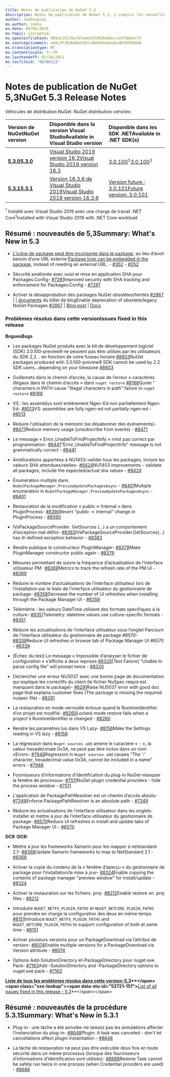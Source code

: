 ```yaml
---
title: Notes de publication de NuGet 5,3
description: Notes de publication de NuGet 5,3, y compris les nouvelles fonctionnalités, les correctifs de bogues et DCR.
author: JonDouglas
ms.author: jodou
ms.date: 09/06/2019
ms.topic: conceptual
ms.openlocfilehash: 009a219139a767ee6453305be68ccce478b0ec75
ms.sourcegitcommit: ee6c3f203648a5561c809db54ebeb1d0f0598b68
ms.translationtype: MT
ms.contentlocale: fr-FR
ms.lasthandoff: 01/26/2021
ms.locfileid: "98780123"
---
```

# <a name="nuget-53-release-notes"></a><span data-ttu-id="52721-103">Notes de publication de NuGet 5,3</span><span class="sxs-lookup"><span data-stu-id="52721-103">NuGet 5.3 Release Notes</span></span>

<span data-ttu-id="52721-104">Véhicules de distribution NuGet :</span><span class="sxs-lookup"><span data-stu-id="52721-104">NuGet distribution vehicles:</span></span>

| <span data-ttu-id="52721-105">Version de NuGet</span><span class="sxs-lookup"><span data-stu-id="52721-105">NuGet version</span></span> | <span data-ttu-id="52721-106">Disponible dans la version Visual Studio</span><span class="sxs-lookup"><span data-stu-id="52721-106">Available in Visual Studio version</span></span>| <span data-ttu-id="52721-107">Disponible dans les SDK .NET</span><span class="sxs-lookup"><span data-stu-id="52721-107">Available in .NET SDK(s)</span></span>|
|:---|:---|:---|
| [<span data-ttu-id="52721-108">**5.3.0**</span><span class="sxs-lookup"><span data-stu-id="52721-108">**5.3.0**</span></span>](https://nuget.org/downloads) | [<span data-ttu-id="52721-109">Visual Studio 2019 version 16,3</span><span class="sxs-lookup"><span data-stu-id="52721-109">Visual Studio 2019 version 16.3</span></span>](https://visualstudio.microsoft.com/downloads/) | <span data-ttu-id="52721-110">[3.0.100](https://dotnet.microsoft.com/download/dotnet-core/3.0)<sup>1</sup></span><span class="sxs-lookup"><span data-stu-id="52721-110">[3.0.100](https://dotnet.microsoft.com/download/dotnet-core/3.0)<sup>1</sup></span></span> |
| [<span data-ttu-id="52721-111">**5.3.1**</span><span class="sxs-lookup"><span data-stu-id="52721-111">**5.3.1**</span></span>](https://nuget.org/downloads) | [<span data-ttu-id="52721-112">Version 16.3.6 de Visual Studio 2019</span><span class="sxs-lookup"><span data-stu-id="52721-112">Visual Studio 2019 version 16.3.6</span></span>](https://visualstudio.microsoft.com/downloads/) | [<span data-ttu-id="52721-113">Version future : 3.0.101</span><span class="sxs-lookup"><span data-stu-id="52721-113">Future version: 3.0.101</span></span>](https://dotnet.microsoft.com/download/dotnet-core/3.0) |

<span data-ttu-id="52721-114"><sup>1</sup> Installé avec Visual Studio 2019 avec une charge de travail .NET Core</span><span class="sxs-lookup"><span data-stu-id="52721-114"><sup>1</sup>Installed with Visual Studio 2019 with .NET Core workload</span></span>

## <a name="summary-whats-new-in-53"></a><span data-ttu-id="52721-115">Résumé : nouveautés de 5,3</span><span class="sxs-lookup"><span data-stu-id="52721-115">Summary: What's New in 5.3</span></span>

* <span data-ttu-id="52721-116">[L’icône de package peut être incorporée dans le package](../reference/msbuild-targets.md#packing-an-icon-image-file), au lieu d’avoir besoin d’une URL externe.</span><span class="sxs-lookup"><span data-stu-id="52721-116">[Package Icon can be embedded in the package](../reference/msbuild-targets.md#packing-an-icon-image-file), instead of needing an external URL.</span></span><span data-ttu-id="52721-117"> - [#352](https://github.com/NuGet/Home/issues/352)</span><span class="sxs-lookup"><span data-stu-id="52721-117"> - [#352](https://github.com/NuGet/Home/issues/352)</span></span>

* <span data-ttu-id="52721-118">Sécurité améliorée avec suivi et mise en application SHA pour Packages.Config- [#7281](https://github.com/NuGet/Home/issues/7281)</span><span class="sxs-lookup"><span data-stu-id="52721-118">Improved security with SHA tracking and enforcement for Packages.Config - [#7281](https://github.com/NuGet/Home/issues/7281)</span></span>

* <span data-ttu-id="52721-119">Activer la désapprobation des packages NuGet obsolètes/hérités [#2867](https://github.com/NuGet/Home/issues/2867)  |  [](https://devblogs.microsoft.com/nuget/deprecating-packages-on-nuget-org/)  |  [documents](../nuget-org/deprecate-packages.md) du billet de blog</span><span class="sxs-lookup"><span data-stu-id="52721-119">Enable deprecation of obsolete/legacy NuGet Packages [#2867](https://github.com/NuGet/Home/issues/2867) | [Blog post](https://devblogs.microsoft.com/nuget/deprecating-packages-on-nuget-org/) | [Docs](../nuget-org/deprecate-packages.md)</span></span>

### <a name="issues-fixed-in-this-release"></a><span data-ttu-id="52721-120">Problèmes résolus dans cette version</span><span class="sxs-lookup"><span data-stu-id="52721-120">Issues fixed in this release</span></span>

<span data-ttu-id="52721-121">**Bogues**</span><span class="sxs-lookup"><span data-stu-id="52721-121">**Bugs**</span></span>

* <span data-ttu-id="52721-122">Les packages NuGet produits avec le kit de développement logiciel (SDK) 3.0.100-preview9 ne peuvent pas être utilisés par les utilisateurs du SDK 2,2... en fonction de votre fuseau horaire [#8603](https://github.com/NuGet/Home/issues/8603)</span><span class="sxs-lookup"><span data-stu-id="52721-122">NuGet packages produced with 3.0.100-preview9 SDK cannot be used by 2.2 SDK users...depending on your timezone [#8603](https://github.com/NuGet/Home/issues/8603)</span></span>

* <span data-ttu-id="52721-123">Guillemets dans le chemin d’accès, la cause de l’erreur « caractères illégaux dans le chemin d’accès » dans `nuget restore` [#8168](https://github.com/NuGet/Home/issues/8168)</span><span class="sxs-lookup"><span data-stu-id="52721-123">Quote " characters in PATH cause "Illegal characters in path" failure in `nuget restore` [#8168](https://github.com/NuGet/Home/issues/8168)</span></span>

* <span data-ttu-id="52721-124">VS : les assemblys sont entièrement Ngen-Ed non partiellement Ngen-Ed- [#8513](https://github.com/NuGet/Home/issues/8513)</span><span class="sxs-lookup"><span data-stu-id="52721-124">VS: assemblies are fully ngen-ed not partially ngen-ed - [#8513](https://github.com/NuGet/Home/issues/8513)</span></span>

* <span data-ttu-id="52721-125">Réduire l’utilisation de la mémoire (se désabonner des événements)- [#8471](https://github.com/NuGet/Home/issues/8471)</span><span class="sxs-lookup"><span data-stu-id="52721-125">Reduce memory usage (unsubscribe from events) - [#8471](https://github.com/NuGet/Home/issues/8471)</span></span>

* <span data-ttu-id="52721-126">Le message « Error_UnableToFindProjectInfo » n’est pas correct par programmation- [#8441](https://github.com/NuGet/Home/issues/8441)</span><span class="sxs-lookup"><span data-stu-id="52721-126">"Error_UnableToFindProjectInfo" message is not grammatically correct - [#8441](https://github.com/NuGet/Home/issues/8441)</span></span>

* <span data-ttu-id="52721-127">Améliorations apportées à NU1403-valider tous les packages, inclure les valeurs SHA attendues/réelles- [#8424](https://github.com/NuGet/Home/issues/8424)</span><span class="sxs-lookup"><span data-stu-id="52721-127">NU1403 improvements - validate all packages, include the expected/actual sha values - [#8424](https://github.com/NuGet/Home/issues/8424)</span></span>

* <span data-ttu-id="52721-128">Énumération multiple dans `NuGetPackageManager.PreviewUpdatePackagesAsync`  -  [#8401](https://github.com/NuGet/Home/issues/8401)</span><span class="sxs-lookup"><span data-stu-id="52721-128">Multiple enumeration in `NuGetPackageManager.PreviewUpdatePackagesAsync` - [#8401](https://github.com/NuGet/Home/issues/8401)</span></span>

* <span data-ttu-id="52721-129">Restauration de la modification « public-> Internal » dans PluginProcess- [#8390](https://github.com/NuGet/Home/issues/8390)</span><span class="sxs-lookup"><span data-stu-id="52721-129">Revert "public -> internal" change in PluginProcess - [#8390](https://github.com/NuGet/Home/issues/8390)</span></span>

* <span data-ttu-id="52721-130">IVsPackageSourceProvider. GetSources (...) a un comportement d’exception mal défini- [#8383](https://github.com/NuGet/Home/issues/8383)</span><span class="sxs-lookup"><span data-stu-id="52721-130">IVsPackageSourceProvider.GetSources(…) has ill-defined exception behavior - [#8383](https://github.com/NuGet/Home/issues/8383)</span></span>

* <span data-ttu-id="52721-131">Rendre publique le constructeur PluginManager- [#8379](https://github.com/NuGet/Home/issues/8379)</span><span class="sxs-lookup"><span data-stu-id="52721-131">Make PluginManager constructor public again - [#8379](https://github.com/NuGet/Home/issues/8379)</span></span>

* <span data-ttu-id="52721-132">Mesures permettant de suivre la fréquence d’actualisation de l’interface utilisateur PM- [#8369](https://github.com/NuGet/Home/issues/8369)</span><span class="sxs-lookup"><span data-stu-id="52721-132">Metrics to track the refresh rate of the PM UI - [#8369](https://github.com/NuGet/Home/issues/8369)</span></span>

* <span data-ttu-id="52721-133">Réduire le nombre d’actualisations de l’interface utilisateur lors de l’installation par le biais de l’interface utilisateur du gestionnaire de package- [#8358](https://github.com/NuGet/Home/issues/8358)</span><span class="sxs-lookup"><span data-stu-id="52721-133">Decrease the number of UI refreshes when installing through the Package Manager UI - [#8358](https://github.com/NuGet/Home/issues/8358)</span></span>

* <span data-ttu-id="52721-134">Télémétrie : les valeurs DateTime utilisent des formats spécifiques à la culture- [#8351](https://github.com/NuGet/Home/issues/8351)</span><span class="sxs-lookup"><span data-stu-id="52721-134">Telemetry:  datetime values use culture-specific formats - [#8351](https://github.com/NuGet/Home/issues/8351)</span></span>

* <span data-ttu-id="52721-135">Réduire les actualisations de l’interface utilisateur sous l’onglet Parcourir de l’interface utilisateur du gestionnaire de package #6570- [#8339](https://github.com/NuGet/Home/issues/8339)</span><span class="sxs-lookup"><span data-stu-id="52721-135">Reduce UI refreshes in browse tab of Package Manager UI #6570 - [#8339](https://github.com/NuGet/Home/issues/8339)</span></span>

* <span data-ttu-id="52721-136">[Échec du test] Le message « Impossible d’analyser le fichier de configuration » s’affiche à deux reprises [#8320](https://github.com/NuGet/Home/issues/8320)</span><span class="sxs-lookup"><span data-stu-id="52721-136">[Test Failure] “Unable to parse config file” will prompt twice - [#8320](https://github.com/NuGet/Home/issues/8320)</span></span>

* <span data-ttu-id="52721-137">Déclencher une erreur NU5037 avec une bonne page de documentation qui explique les correctifs du client (le fichier NuSpec requis est manquant dans le package)- [#8291](https://github.com/NuGet/Home/issues/8291)</span><span class="sxs-lookup"><span data-stu-id="52721-137">Raise NU5037 error with good doc page that explains customer fixes (The package is missing the required nuspec file) - [#8291](https://github.com/NuGet/Home/issues/8291)</span></span>

* <span data-ttu-id="52721-138">La restauration en mode verrouillé échoue quand le RuntimeIdentifier d’un projet est modifié- [#8260](https://github.com/NuGet/Home/issues/8260)</span><span class="sxs-lookup"><span data-stu-id="52721-138">Locked-mode restore fails when a project's RuntimeIdentifier is changed - [#8260](https://github.com/NuGet/Home/issues/8260)</span></span>

* <span data-ttu-id="52721-139">Rendre les paramètres lus dans VS Lazy- [#8156](https://github.com/NuGet/Home/issues/8156)</span><span class="sxs-lookup"><span data-stu-id="52721-139">Make the Settings reading in VS lazy - [#8156](https://github.com/NuGet/Home/issues/8156)</span></span>

* <span data-ttu-id="52721-140">La régression dans `Nuget sources add` amène le caractère «  : », la valeur hexadécimale 0x3A, ne peut pas être inclus dans un nom «Errors- [#7948](https://github.com/NuGet/Home/issues/7948)</span><span class="sxs-lookup"><span data-stu-id="52721-140">Regression in `Nuget sources add` causes "The ':' character, hexadecimal value 0x3A, cannot be included in a name" errors - [#7948](https://github.com/NuGet/Home/issues/7948)</span></span>

* <span data-ttu-id="52721-141">Fournisseurs d’informations d’identification du plug-in NuGet-masquer la fenêtre de processus- [#7511](https://github.com/NuGet/Home/issues/7511)</span><span class="sxs-lookup"><span data-stu-id="52721-141">NuGet plugin credential providers - hide the process window - [#7511](https://github.com/NuGet/Home/issues/7511)</span></span>

* <span data-ttu-id="52721-142">L’application de PackagePathResolver est un chemin d’accès absolu- [#7349](https://github.com/NuGet/Home/issues/7349)</span><span class="sxs-lookup"><span data-stu-id="52721-142">Enforce PackagePathResolver is an absolute path - [#7349](https://github.com/NuGet/Home/issues/7349)</span></span>

* <span data-ttu-id="52721-143">Réduire les actualisations de l’interface utilisateur dans les onglets installer et mettre à jour de l’interface utilisateur du gestionnaire de package- [#6570](https://github.com/NuGet/Home/issues/6570)</span><span class="sxs-lookup"><span data-stu-id="52721-143">Reduce UI refreshes in install and update tabs of Package Manager UI - [#6570](https://github.com/NuGet/Home/issues/6570)</span></span>

<span data-ttu-id="52721-144">**DCR :**</span><span class="sxs-lookup"><span data-stu-id="52721-144">**DCR:**</span></span>

* <span data-ttu-id="52721-145">Mettre à jour les frameworks Xamarin pour les mapper à netstandard 2,1- [#8368](https://github.com/NuGet/Home/issues/8368)</span><span class="sxs-lookup"><span data-stu-id="52721-145">Update Xamarin frameworks to map to NetStandard 2.1 - [#8368](https://github.com/NuGet/Home/issues/8368)</span></span>

* <span data-ttu-id="52721-146">Activer la copie du contenu de la « fenêtre d’aperçu » du gestionnaire de package pour l’installation/la mise à jour- [#8324](https://github.com/NuGet/Home/issues/8324)</span><span class="sxs-lookup"><span data-stu-id="52721-146">Enable copying the contents of package manager "preview window" for install/update - [#8324](https://github.com/NuGet/Home/issues/8324)</span></span>

* <span data-ttu-id="52721-147">Activer la restauration sur les fichiers. proj- [#8212](https://github.com/NuGet/Home/issues/8212)</span><span class="sxs-lookup"><span data-stu-id="52721-147">Enable restore on .proj files - [#8212](https://github.com/NuGet/Home/issues/8212)</span></span>

* <span data-ttu-id="52721-148">Introduire `NUGET_NETFX_PLUGIN_PATHS` et `NUGET_NETCORE_PLUGIN_PATHS` pour prendre en charge la configuration des deux en même temps [#8151](https://github.com/NuGet/Home/issues/8151)</span><span class="sxs-lookup"><span data-stu-id="52721-148">Introduce `NUGET_NETFX_PLUGIN_PATHS` and `NUGET_NETCORE_PLUGIN_PATHS` to support configuration of both at same time - [#8151](https://github.com/NuGet/Home/issues/8151)</span></span>

* <span data-ttu-id="52721-149">Activer plusieurs versions pour un PackageDownload via l’attribut de version- [#8074](https://github.com/NuGet/Home/issues/8074)</span><span class="sxs-lookup"><span data-stu-id="52721-149">Enable multiple versions for a PackageDownload via Version attribute - [#8074](https://github.com/NuGet/Home/issues/8074)</span></span>

* <span data-ttu-id="52721-150">Options Add-SolutionDirectory et-PackageDirectory pour nuget.exe Pack- [#7163](https://github.com/NuGet/Home/issues/7163)</span><span class="sxs-lookup"><span data-stu-id="52721-150">Add -SolutionDirectory and -PackageDirectory options to nuget.exe pack - [#7163](https://github.com/NuGet/Home/issues/7163)</span></span>

<span data-ttu-id="52721-151">**[Liste de tous les problèmes résolus dans cette version-5,3](https://github.com/nuget/home/issues?q=is%3Aissue+is%3Aclosed+milestone%3A%225.3")**</span><span class="sxs-lookup"><span data-stu-id="52721-151">**[List of all issues fixed in this release - 5.3](https://github.com/nuget/home/issues?q=is%3Aissue+is%3Aclosed+milestone%3A%225.3")**</span></span>

## <a name="summary-whats-new-in-531"></a><span data-ttu-id="52721-152">Résumé : nouveautés de la procédure 5.3.1</span><span class="sxs-lookup"><span data-stu-id="52721-152">Summary: What's New in 5.3.1</span></span>

* <span data-ttu-id="52721-153">Plug-in : une tâche a été annulée-ne laissez pas les annulations affecter l’instanciation du plug-in- [#8648](https://github.com/NuGet/Home/issues/8648)</span><span class="sxs-lookup"><span data-stu-id="52721-153">Plugin: A task was canceled - don't let cancellations affect plugin instantiation - [#8648](https://github.com/NuGet/Home/issues/8648)</span></span>

* <span data-ttu-id="52721-154">La tâche de restauration ne peut pas être exécutée deux fois en toute sécurité dans un même processus (lorsque des fournisseurs d’informations d’identification sont utilisés)- [#8688](https://github.com/NuGet/Home/issues/8688)</span><span class="sxs-lookup"><span data-stu-id="52721-154">Restore Task cannot be safely run twice in one process (when Credential providers are used) - [#8688](https://github.com/NuGet/Home/issues/8688)</span></span>
